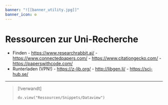 ```yaml
---
banner: "![[banner_utility.jpg]]"
banner_icon: ⚙️
---
```


# Ressourcen zur Uni-Recherche

- Finden
		- https://www.researchrabbit.ai/
		- https://www.connectedpapers.com/
		- https://www.citationgecko.com/
		- https://paperswithcode.com/
- Runterladen (VPN!)
		- https://z-lib.org/
		- http://libgen.li/
		- https://sci-hub.se/

---

> [!verwandt]
> ```dataviewjs
> dv.view("Ressourcen/Snippets/Dataview")
> ```